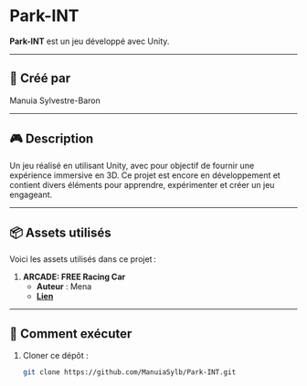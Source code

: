 # Park-INT

**Park-INT** est un jeu développé avec Unity.

---

## 📜 Créé par
Manuia Sylvestre-Baron

---

## 🎮 Description
Un jeu réalisé en utilisant Unity, avec pour objectif de fournir une expérience immersive en 3D. Ce projet est encore en développement et contient divers éléments pour apprendre, expérimenter et créer un jeu engageant.

---

## 📦 Assets utilisés
Voici les assets utilisés dans ce projet :

1. **ARCADE: FREE Racing Car**  
   - **Auteur** : Mena
   - [**Lien**](https://assetstore.unity.com/packages/3d/vehicles/land/arcade-free-racing-car-161085)

---

## 🚀 Comment exécuter
1. Cloner ce dépôt :
   ```bash
   git clone https://github.com/ManuiaSylb/Park-INT.git
